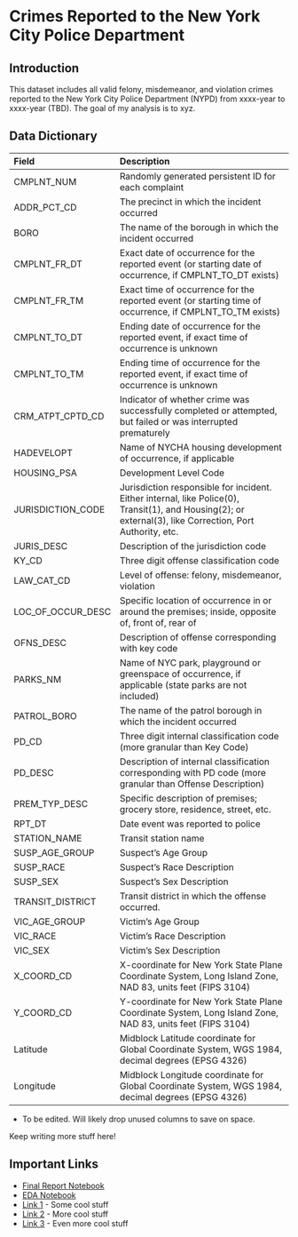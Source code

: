 # Crimes Reported to the New York City Police Department

## Introduction

This dataset includes all valid felony, misdemeanor, and violation crimes reported to the New York City Police Department (NYPD) from xxxx-year to xxxx-year (TBD). The goal of my analysis is to xyz.

## Data Dictionary

| Field | Description |
| :--- | :--- |
| CMPLNT_NUM | Randomly generated persistent ID for each complaint  |
| ADDR_PCT_CD | The precinct in which the incident occurred |
| BORO | The name of the borough in which the incident occurred |
| CMPLNT_FR_DT | Exact date of occurrence for the reported event (or starting date of occurrence, if CMPLNT_TO_DT exists) |
| CMPLNT_FR_TM | Exact time of occurrence for the reported event (or starting time of occurrence, if CMPLNT_TO_TM exists) |
| CMPLNT_TO_DT | Ending date of occurrence for the reported event, if exact time of occurrence is unknown |
| CMPLNT_TO_TM | Ending time of occurrence for the reported event, if exact time of occurrence is unknown |
| CRM_ATPT_CPTD_CD | Indicator of whether crime was successfully completed or attempted, but failed or was interrupted prematurely |
| HADEVELOPT | Name of NYCHA housing development of occurrence, if applicable |
| HOUSING_PSA | Development Level Code |
| JURISDICTION_CODE | Jurisdiction responsible for incident. Either internal, like Police(0), Transit(1), and Housing(2); or external(3), like Correction, Port Authority, etc. |
| JURIS_DESC | Description of the jurisdiction code |
| KY_CD | Three digit offense classification code |
| LAW_CAT_CD | Level of offense: felony, misdemeanor, violation  |
| LOC_OF_OCCUR_DESC | Specific location of occurrence in or around the premises; inside, opposite of, front of, rear of |
| OFNS_DESC | Description of offense corresponding with key code |
| PARKS_NM | Name of NYC park, playground or greenspace of occurrence, if applicable (state parks are not included) |
| PATROL_BORO | The name of the patrol borough in which the incident occurred |
| PD_CD | Three digit internal classification code (more granular than Key Code) |
| PD_DESC | Description of internal classification corresponding with PD code (more granular than Offense Description) |
| PREM_TYP_DESC | Specific description of premises; grocery store, residence, street, etc. |
| RPT_DT | Date event was reported to police  |
| STATION_NAME | Transit station name |
| SUSP_AGE_GROUP | Suspect’s Age Group |
| SUSP_RACE | Suspect’s Race Description |
| SUSP_SEX | Suspect’s Sex Description |
| TRANSIT_DISTRICT | Transit district in which the offense occurred. |
| VIC_AGE_GROUP | Victim’s Age Group |
| VIC_RACE | Victim’s Race Description |
| VIC_SEX | Victim’s Sex Description |
| X_COORD_CD | X-coordinate for New York State Plane Coordinate System, Long Island Zone, NAD 83, units feet (FIPS 3104) |
| Y_COORD_CD | Y-coordinate for New York State Plane Coordinate System, Long Island Zone, NAD 83, units feet (FIPS 3104) |
| Latitude | Midblock Latitude coordinate for Global Coordinate System, WGS 1984, decimal degrees (EPSG 4326)  |
| Longitude | Midblock Longitude coordinate for Global Coordinate System, WGS 1984, decimal degrees (EPSG 4326) |

* To be edited. Will likely drop unused columns to save on space.

Keep writing more stuff here!

## Important Links

* [Final Report Notebook](report.ipynb)
* [EDA Notebook](eda.ipynb)
* [Link 1](http://www.google.com) - Some cool stuff
* [Link 2](http://www.google.com) - More cool stuff
* [Link 3](http://www.google.com) - Even more cool stuff
